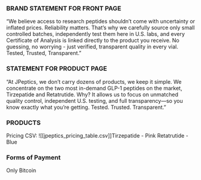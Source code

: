 ### BRAND STATEMENT FOR FRONT PAGE
“We believe access to research peptides shouldn’t come with uncertainty or inflated prices. 
Reliability matters. 
That’s why we carefully source only small controlled batches, independently test them here in U.S. labs, and every Certificate of Analysis is linked directly to the product you receive. 
No guessing, no worrying - just verified, transparent quality in every vial. 
Tested, Trusted, Transparent.”

### STATEMENT FOR PRODUCT PAGE
“At JPeptics, we don’t carry dozens of products, we keep it simple. We concentrate on the two most in-demand GLP-1 peptides on the market, Tirzepatide and Retatrutide. Why?
It allows us to focus on unmatched quality control, independent U.S. testing, and full transparency—so you know exactly what you’re getting.
Tested. Trusted. Transparent.”

### PRODUCTS
Pricing CSV: ![[jpeptics_pricing_table.csv]]Tirzepatide - Pink
Retatrutide - Blue

### Forms of Payment
Only Bitcoin